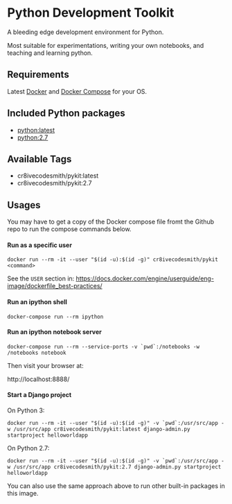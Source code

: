 Python Development Toolkit
==========================

A bleeding edge development environment for Python.

Most suitable for experimentations, writing your own notebooks, and teaching
and learning python.


## Requirements

Latest [Docker][1] and [Docker Compose][2] for your OS.


## Included Python packages

- [python:latest][3]
- [python:2.7][4]


## Available Tags

- cr8ivecodesmith/pykit:latest
- cr8ivecodesmith/pykit:2.7


## Usages

You may have to get a copy of the Docker compose file fromt the Github repo
to run the compose commands below.


#### Run as a specific user

```
docker run --rm -it --user "$(id -u):$(id -g)" cr8ivecodesmith/pykit <command>
```

See the `USER` section in:
https://docs.docker.com/engine/userguide/eng-image/dockerfile_best-practices/


#### Run an ipython shell

```
docker-compose run --rm ipython
```


#### Run an ipython notebook server

```
docker-compose run --rm --service-ports -v `pwd`:/notebooks -w /notebooks notebook
```

Then visit your browser at:

http://localhost:8888/


#### Start a Django project

On Python 3:

```
docker run --rm -it --user "$(id -u):$(id -g)" -v `pwd`:/usr/src/app -w /usr/src/app cr8ivecodesmith/pykit:latest django-admin.py startproject helloworldapp
```

On Python 2.7:

```
docker run --rm -it --user "$(id -u):$(id -g)" -v `pwd`:/usr/src/app -w /usr/src/app cr8ivecodesmith/pykit:2.7 django-admin.py startproject helloworldapp
```

You can also use the same approach above to run other built-in packages in this
image.


[1]: https://docs.docker.com/engine/installation/
[2]: https://docs.docker.com/compose/install/
[3]: https://github.com/cr8ivecodesmith/dockerfiles/blob/master/py3kit/requirements.txt
[4]: https://github.com/cr8ivecodesmith/dockerfiles/blob/master/py2kit/requirements.txt
